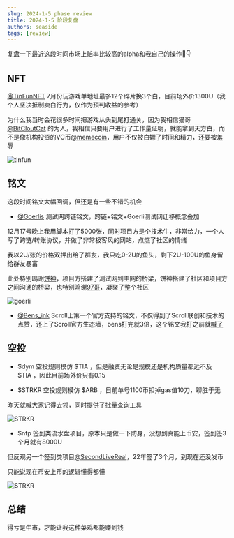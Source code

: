 ```yaml
---
slug: 2024-1-5 phase review
title: 2024-1-5 阶段复盘
authors: seaside
tags: [review]
---
```


复盘一下最近这段时间市场上赔率比较高的alpha和我自己的操作🧵👇

## NFT

[@TinFunNFT](https://twitter.com/TinFunNFT) 7月份玩游戏单地址最多12个碎片换3个白，目前场外价1300U（我个人坚决抵制卖白行为，仅作为预判收益的参考）

为什么我当时会花很多时间把游戏从头到尾打通关，因为我相信猫哥 [@BitCloutCat](https://twitter.com/BitCloutCat) 的为人，我相信只要用户进行了工作量证明，就能拿到天方白，而不是像机构投资的VC币[@memecoin](https://twitter.com/memecoin)，用户不仅被白嫖了时间和精力，还要被羞辱

![tinfun](/img/blog/2024-1-5-phase-review/1.jpg)

## 铭文

这段时间铭文大幅回调，但还是有一些不错的机会

- [@Goerlis](https://twitter.com/Goerlis) 测试网跨链铭文，跨链+铭文+Goerli测试网迁移概念叠加

12月17号晚上我用脚本打了5000张，同时项目方是个技术牛，非常给力，一个人写了跨链/转账协议，并做了非常极客风的网站，点燃了社区的情绪

我以2U/张的价格双押出给了群友，我只吃0-2U的鱼头，剩下2U-100U的鱼身留给群友暴富

此处特别鸣谢[饼神](https://twitter.com/lonelyhorseme)，项目方搭建了测试网到主网的桥梁，饼神搭建了社区和项目方之间沟通的桥梁，也特别鸣谢[97哥](https://twitter.com/97_Crypto)，凝聚了整个社区

![goerli](/img/blog/2024-1-5-phase-review/2.jpg)

- [@Bens_ink](https://twitter.com/Bens_ink) Scroll上第一个官方支持的铭文，不仅得到了Scroll联创和技术的点赞，还上了Scroll官方生态墙，bens打完就3倍，这个铭文我打之前就[喊了](https://twitter.com/\_0xSeaside\_/status/1739189994840002771)

## 空投 

- $dym 空投规则模仿 $TIA ，但是融资无论是规模还是机构质量都远不及 $TIA ，因此目前场外价只有0.15

- $STRKR 空投规则模仿 $ARB ，目前单号1100币扣掉gas值10刀，聊胜于无

昨天就喊大家记得去领，同时提供了[批量查询工具](https://twitter.com/0xSeaside888/status/1742780751391961123)

![STRKR](/img/blog/2024-1-5-phase-review/3.jpg)

- $nfp 签到类流水盘项目，原本只是做一下防身，没想到真能上币安，签到签3个月就有8000U

但反观另一个签到类项目[@SecondLiveReal](https://twitter.com/SecondLiveReal)，22年签了3个月，到现在还没发币

只能说现在币安上币的逻辑懂得都懂

![STRKR](/img/blog/2024-1-5-phase-review/4.jpg)

## 总结

得亏是牛市，才能让我这种菜鸡都能赚到钱